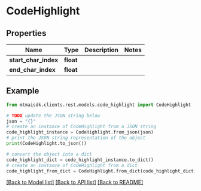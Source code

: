 # CodeHighlight


## Properties

Name | Type | Description | Notes
------------ | ------------- | ------------- | -------------
**start_char_index** | **float** |  | 
**end_char_index** | **float** |  | 

## Example

```python
from mtmaisdk.clients.rest.models.code_highlight import CodeHighlight

# TODO update the JSON string below
json = "{}"
# create an instance of CodeHighlight from a JSON string
code_highlight_instance = CodeHighlight.from_json(json)
# print the JSON string representation of the object
print(CodeHighlight.to_json())

# convert the object into a dict
code_highlight_dict = code_highlight_instance.to_dict()
# create an instance of CodeHighlight from a dict
code_highlight_from_dict = CodeHighlight.from_dict(code_highlight_dict)
```
[[Back to Model list]](../README.md#documentation-for-models) [[Back to API list]](../README.md#documentation-for-api-endpoints) [[Back to README]](../README.md)


